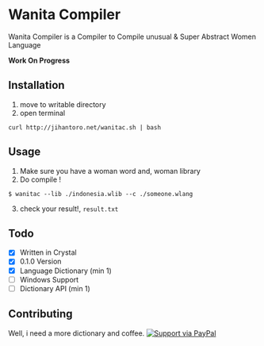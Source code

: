 # Wanita Compiler
Wanita Compiler is a Compiler to Compile unusual &amp; Super Abstract Women Language

**Work On Progress**

## Installation
1. move to writable directory
2. open terminal
```
curl http://jihantoro.net/wanitac.sh | bash
```

## Usage
1. Make sure you have a woman word and, woman library
2. Do compile !
```
$ wanitac --lib ./indonesia.wlib --c ./someone.wlang
```
3. check your result!, `result.txt`

## Todo
 - [x] Written in Crystal
 - [x] 0.1.0 Version
 - [x] Language Dictionary (min 1)
 - [ ] Windows Support
 - [ ] Dictionary API (min 1)
 
## Contributing

Well, i need a more dictionary and coffee. 
[![Support via PayPal](https://img.shields.io/badge/Donate-PayPal-green.svg)](https://www.paypal.me/Jihantoro/)

